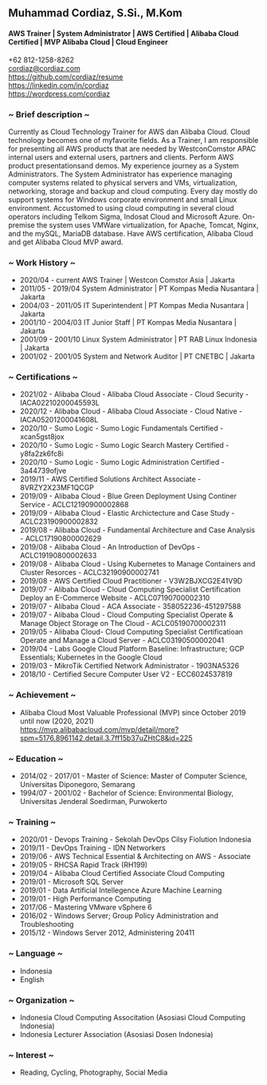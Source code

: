 ## Muhammad Cordiaz, S.Si., M.Kom
#### AWS Trainer | System Administrator | AWS Certified | Alibaba Cloud Certified | MVP Alibaba Cloud | Cloud Engineer

+62 812-1258-8262\
cordiaz@cordiaz.com\
https://github.com/cordiaz/resume     
https://linkedin.com/in/cordiaz   
https://wordpress.com/cordiaz  

### ~ Brief description ~
Currently as Cloud Technology Trainer for AWS dan Alibaba Cloud. Cloud technology becomes one of myfavorite fields. As a Trainer, I am responsible for presenting all AWS products that are needed by WestconComstor APAC internal users and external users, partners and clients. Perform AWS product presentationsand demos. My experience journey as a System Administrators. The System Administrator has experience managing computer systems related to physical servers and VMs, virtualization, networking, storage and backup and cloud computing. Every day mostly do support systems for Windows corporate environment and small Linux environment. Accustomed to using cloud computing in several cloud operators including Telkom Sigma, Indosat Cloud and Microsoft Azure. On-premise the system uses VMWare virtualization, for Apache, Tomcat, Nginx, and the mySQL, MariaDB database. Have AWS certification, Alibaba Cloud and get Alibaba Cloud MVP award.

### ~ Work History ~
- 2020/04 - current AWS Trainer | Westcon Comstor Asia | Jakarta
- 2011/05 - 2019/04 System Administrator | PT Kompas Media Nusantara | Jakarta
- 2004/03 - 2011/05 IT Superintendent | PT Kompas Media Nusantara | Jakarta
- 2001/10 - 2004/03 IT Junior Staff | PT Kompas Media Nusantara | Jakarta
- 2001/09 - 2001/10 Linux System Administrator | PT RAB Linux Indonesia | Jakarta
- 2001/02 - 2001/05 System and Network Auditor | PT CNETBC | Jakarta

### ~ Certifications ~
- 2021/02 - Alibaba Cloud - Alibaba Cloud Associate - Cloud Security - IACA02210200045593L
- 2020/12 - Alibaba Cloud - Alibaba Cloud Associate - Cloud Native - IACA05201200041608L
- 2020/10 - Sumo Logic - Sumo Logic Fundamentals Certified - xcan5gst8jox
- 2020/10 - Sumo Logic - Sumo Logic Search Mastery Certified - y8fa2zk6fc8i
- 2020/10 - Sumo Logic - Sumo Logic Administration Certified - 3a44739ofjve
- 2019/11 - AWS Certified Solutions Architect Associate - 8VRZY2X23MF1QCGP
- 2019/09 - Alibaba Cloud - Blue Green Deployment Using Continer Service - ACLC12190900002868
- 2019/09 - Alibaba Cloud - Elastic Archictecture and Case Study - ACLC23190900002832
- 2019/08 - Alibaba Cloud - Fundamental Architecture and Case Analysis - ACLC17190800002629
- 2019/08 - Alibaba Cloud - An Introduction of DevOps - ACLC19190800002633
- 2019/08 - Alibaba Cloud - Using Kubernetes to Manage Containers and Cluster Resorces - ACLC32190900002741
- 2019/08 - AWS Certified Cloud Practitioner - V3W2BJXCG2E41V9D
- 2019/07 - Alibaba Cloud - Cloud Computing Specialist Certification Deploy an E-Commerce Website - ACLC07190700002310
- 2019/07 - Alibaba Cloud - ACA Associate - 358052236-451297588
- 2019/07 - Alibaba Cloud - Cloud Computing Specialist Operate & Manage Object Storage on The Cloud - ACLC05190700002311
- 2019/05 - Alibaba Cloud- Cloud Computing Specialist Certificatioan Operate and Manage a Cloud Server - ACLC03190500002041
- 2019/04 - Labs Google Cloud Platform Baseline: Infrastructure; GCP Essentials; Kubernetes in the Google Cloud
- 2019/03 - MikroTik Certified Network Administrator - 1903NA5326
- 2018/10 - Certified Secure Computer User V2 - ECC6024537819

### ~ Achievement ~
- Alibaba Cloud Most Valuable Professional (MVP) since October 2019 until now (2020, 2021)  
https://mvp.alibabacloud.com/mvp/detail/more?spm=5176.8961142.detail.3.7ff15b37uZHtC8&id=225

### ~ Education ~
- 2014/02 - 2017/01 - Master of Science: Master of Computer Science, Universitas Diponegoro, Semarang
- 1994/07 - 2001/02 - Bachelor of Science: Environmental Biology, Universitas Jenderal Soedirman, Purwokerto

### ~ Training ~
- 2020/01 - Devops Training - Sekolah DevOps Cilsy Fiolution Indonesia
- 2019/11 - DevOps Training - IDN Networkers
- 2019/06 - AWS Technical Essential & Architecting on AWS - Associate
- 2019/05 - RHCSA Rapid Track (RH199)
- 2019/04 - Alibaba Cloud Certified Associate Cloud Computing
- 2019/01 - Microsoft SQL Server
- 2019/01 - Data Artificial Intellegence Azure Machine Learning
- 2019/01 - High Performance Computing
- 2017/06 - Mastering VMware vSphere 6
- 2016/02 - Windows Server; Group Policy Administration and Troubleshooting
- 2015/12 - Windows Server 2012, Administering 20411

### ~ Language ~
- Indonesia  
- English  

### ~ Organization ~
- Indonesia Cloud Computing Associtation (Asosiasi Cloud Computing Indonesia)
- Indonesia Lecturer Association (Asosiasi Dosen Indonesia)

### ~ Interest ~
- Reading, Cycling, Photography, Social Media
